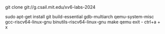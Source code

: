 git clone git://g.csail.mit.edu/xv6-labs-2024

sudo apt-get install git build-essential gdb-multiarch qemu-system-misc gcc-riscv64-linux-gnu binutils-riscv64-linux-gnu
make qemu
exit - ctrl+a + x